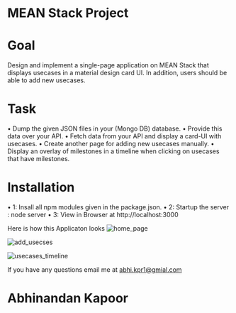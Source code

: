 # MEAN Stack Project

# Goal

Design and implement a single-page application on MEAN Stack that displays usecases in a material design card UI. In addition, users should be able to add new usecases. 

# Task

• Dump the given JSON files in your (Mongo DB) database.
• Provide this data over your API.
• Fetch data from your API and display a card-UI with usecases. 
• Create another page for adding new usecases manually.
• Display an overlay of milestones in a timeline when clicking on usecases that have milestones. 

# Installation

• 1: Insall all npm modules given in the package.json.
• 2: Startup the server : node server
• 3: View in Browser at http://localhost:3000


Here is how this Applicaton looks
![home_page](https://cloud.githubusercontent.com/assets/8202614/19828919/b5568d1c-9dd3-11e6-82dc-da15cd156746.jpg)

![add_usecses](https://cloud.githubusercontent.com/assets/8202614/19828918/b555a258-9dd3-11e6-8c79-1671c91108a3.jpg)

![usecases_timeline](https://cloud.githubusercontent.com/assets/8202614/19828920/b557559e-9dd3-11e6-9dce-e44fb66d4ba4.jpg)

If you have any questions email me  at [abhi.kpr1@gmial.com](mailto:abhi.kpr1@gmial.com) 






# Abhinandan Kapoor
